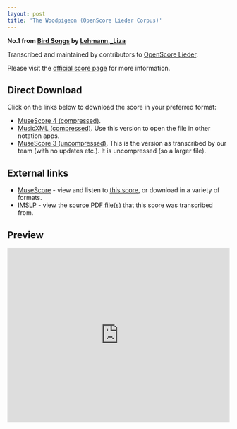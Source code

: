 ```yaml
---
layout: post
title: 'The Woodpigeon (OpenScore Lieder Corpus)'
---
```


__No.1 from [Bird Songs](https://fourscoreandmore.org/openscore/lieder/Lehmann,_Liza/Bird_Songs/) by [Lehmann,_Liza](https://fourscoreandmore.org/openscore/lieder/Lehmann,_Liza)__

Transcribed and maintained by contributors to [OpenScore Lieder].

Please visit the [official score page] for more information.

[official score page]: https://musescore.com/openscore-lieder-corpus/scores/6420897
[OpenScore Lieder]: https://musescore.com/openscore-lieder-corpus

## Direct Download

Click on the links below to download the score in your preferred format:
- [MuseScore 4 (compressed)](https://github.com/openscore/lieder/blob/main/scores/Lehmann,_Liza/Bird_Songs/1_The_Woodpigeon/lc6420897.mscz?raw=true).
- [MusicXML (compressed)](https://github.com/openscore/lieder/blob/main/scores/Lehmann,_Liza/Bird_Songs/1_The_Woodpigeon/lc6420897.mxl?raw=true). Use this version to open the file in other notation apps.
- [MuseScore 3 (uncompressed)](https://github.com/openscore/lieder/blob/main/scores/Lehmann,_Liza/Bird_Songs/1_The_Woodpigeon/lc6420897.mscx?raw=true). This is the version as transcribed by our team (with no updates etc.). It is uncompressed (so a larger file).

## External links

- [MuseScore] - view and listen to [this score][MuseScore], or download in a variety of formats.
- [IMSLP] - view the [source PDF file(s)][IMSLP] that this score was transcribed from.

[MuseScore]: https://musescore.com/score/6420897
[IMSLP]: https://imslp.org/wiki/Special:ReverseLookup/226386

## Preview

<iframe width="100%" height="394" src="https://musescore.com/openscore-lieder-corpus/scores/6420897/embed" frameborder="0" allowfullscreen allow="autoplay; fullscreen"></iframe>
